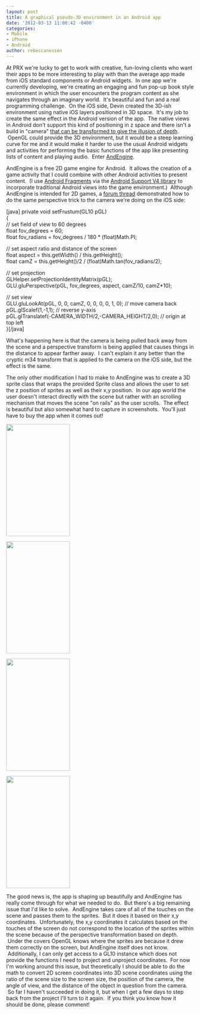 ```yaml
---
layout: post
title: A graphical pseudo-3D environment in an Android app
date: '2012-03-13 11:00:42 -0400'
categories:
- Mobile
- iPhone
- Android
author: rebeccanesson
---
```

<p>At PRX we're lucky to get to work with creative, fun-loving clients who want their apps to be more interesting to play with than the average app made from iOS standard components or Android widgets.  In one app we're currently developing, we're creating an engaging and fun pop-up book style environment in which the user encounters the program content as she navigates through an imaginary world.  It's beautiful and fun and a real programming challenge.  On the iOS side, Devin created the 3D-ish environment using native iOS layers positioned in 3D space.  It's my job to create the same effect in the Android version of the app.  The native views in Android don't support this kind of positioning in z space and there isn't a build in "camera" <a href="http://watchingapple.com/2008/04/core-animation-3d-perspective/">that can be transformed to give the illusion of depth</a>.  OpenGL could provide the 3D environment, but it would be a steep learning curve for me and it would make it harder to use the usual Android widgets and activities for performing the basic functions of the app like presenting lists of content and playing audio.  Enter <a href="http://www.andengine.org/">AndEngine</a>.</p>
<p>AndEngine is a free 2D game engine for Android.  It allows the creation of a game activity that I could combine with other Android activities to present content.  (I use <a href="http://developer.android.com/guide/topics/fundamentals/fragments.html">Android Fragments</a> via the <a href="http://developer.android.com/reference/android/support/v4/app/Fragment.html">Android Support V4 library</a> to incorporate traditional Android views into the game environment.)  Although AndEngine is intended for 2D games, a <a href="http://www.andengine.org/forums/tutorials/3d-perspective-tutorial-t1790.html">forum thread</a> demonstrated how to do the same perspective trick to the camera we're doing on the iOS side:</p>
<p>[java] private void setFrustum(GL10 pGL)<br />
 {<br />
    // set field of view to 60 degrees<br />
   float fov_degrees = 60;<br />
   float fov_radians = fov_degrees / 180 * (float)Math.PI;</p>
<p>   // set aspect ratio and distance of the screen<br />
   float aspect = this.getWidth() / this.getHeight();<br />
   float camZ = this.getHeight()/2 / (float)Math.tan(fov_radians/2);</p>
<p>   // set projection<br />
   GLHelper.setProjectionIdentityMatrix(pGL);<br />
   GLU.gluPerspective(pGL, fov_degrees, aspect, camZ/10, camZ*10);</p>
<p>   // set view<br />
   GLU.gluLookAt(pGL, 0, 0, camZ, 0, 0, 0, 0, 1, 0); // move camera back<br />
   pGL.glScalef(1,-1,1); // reverse y-axis<br />
   pGL.glTranslatef(-CAMERA_WIDTH/2,-CAMERA_HEIGHT/2,0); // origin at top left<br />
}[/java]</p>
<p>What's happening here is that the camera is being pulled back away from the scene and a perspective transform is being applied that causes things in the distance to appear farther away.  I can't explain it any better than the cryptic m34 transform that is applied to the camera on the iOS side, but the effect is the same.</p>
<p>The only other modification I had to make to AndEngine was to create a 3D sprite class that wraps the provided Sprite class and allows the user to set the z position of sprites as well as their x,y position.  In our app world the user doesn't interact directly with the scene but rather with an scrolling mechanism that moves the scene "on rails" as the user scrolls.  The effect is beautiful but also somewhat hard to capture in screenshots.  You'll just have to buy the app when it comes out!</p>
<p><a href="http://labs.prx.org/2012/03/13/a-graphical-pseudo-3d-environment-in-an-android-app/png/" rel="attachment wp-att-499"><img class="aligncenter size-medium wp-image-499" title="png" src="http://labs.prx.org/wp-content/uploads/2012/03/png-171x300.png" alt="" width="171" height="300" /></a></p>
<p><a href="http://labs.prx.org/2012/03/13/a-graphical-pseudo-3d-environment-in-an-android-app/png-1/" rel="attachment wp-att-496"><img class="aligncenter size-medium wp-image-496" title="png-1" src="http://labs.prx.org/wp-content/uploads/2012/03/png-1-171x300.png" alt="" width="171" height="300" /></a></p>
<p><a href="http://labs.prx.org/2012/03/13/a-graphical-pseudo-3d-environment-in-an-android-app/png-3/" rel="attachment wp-att-498"><img class="aligncenter size-medium wp-image-498" title="png-3" src="http://labs.prx.org/wp-content/uploads/2012/03/png-3-171x300.png" alt="" width="171" height="300" /></a></p>
<p><a href="http://labs.prx.org/2012/03/13/a-graphical-pseudo-3d-environment-in-an-android-app/png-2/" rel="attachment wp-att-497"><img class="aligncenter size-medium wp-image-497" title="png-2" src="http://labs.prx.org/wp-content/uploads/2012/03/png-2-171x300.png" alt="" width="171" height="300" /></a></p>
<div style="clear: both;"></div>
<p>The good news is, the app is shaping up beautifully and AndEngine has really come through for what we needed to do.  But there's a big remaining issue that I'd like to solve.  AndEngine takes care of all of the touches on the scene and passes them to the sprites.  But it does it based on their x,y coordinates.  Unfortunately, the x,y coordinates it calculates based on the touches of the screen do not correspond to the location of the sprites within the scene because of the perspective transformation based on depth.  Under the covers OpenGL knows where the sprites are because it drew them correctly on the screen, but AndEngine itself does not know.  Additionally, I can only get access to a GL10 instance which does not provide the functions I need to project and unproject coordinates.  For now I'm working around this issue, but theoretically I should be able to do the math to convert 2D screen coordinates into 3D scene coordinates using the ratio of the scene size to the screen size, the position of the camera, the angle of view, and the distance of the object in question from the camera.  So far I haven't succeeded in doing it, but when I get a few days to step back from the project I'll turn to it again.  If you think you know how it should be done, please comment!</p>
